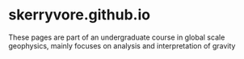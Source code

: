 # skerryvore.github.io

These pages are part of an undergraduate course in global scale geophysics, mainly focuses on analysis and interpretation of gravity
